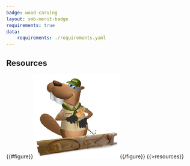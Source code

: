 ```yaml
---
badge: wood-carving
layout: smb-merit-badge
requirements: true
data:
    requirements: ./requirements.yaml
---
```


## Resources

{{#figure}}<img src="wood-carving-bucky.jpg" class="W(100%)" />{{/figure}}
{{>resources}}
